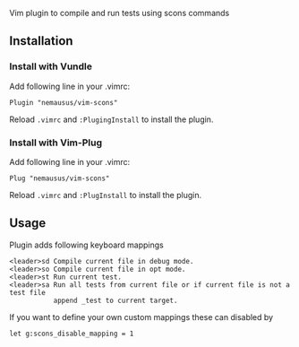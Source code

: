 Vim plugin to compile and run tests using scons commands


## Installation
### Install with Vundle
Add following line in your .vimrc:

```Plugin "nemausus/vim-scons"```

Reload ```.vimrc``` and ```:PlugingInstall``` to install the plugin.

### Install with Vim-Plug
Add following line in your .vimrc:

```Plug "nemausus/vim-scons"```

Reload ```.vimrc``` and ```:PlugInstall``` to install the plugin.

## Usage
Plugin adds following keyboard mappings

```
<leader>sd Compile current file in debug mode.
<leader>so Compile current file in opt mode.
<leader>st Run current test.
<leader>sa Run all tests from current file or if current file is not a test file 
           append _test to current target.
```

If you want to define your own custom mappings these can disabled by

```let g:scons_disable_mapping = 1```
